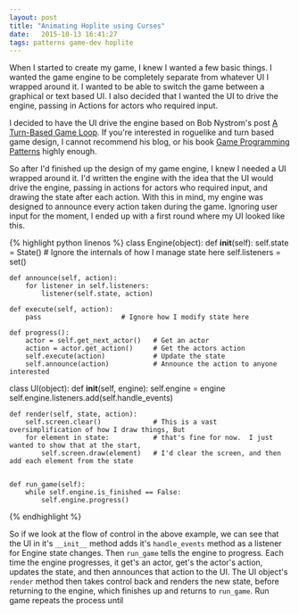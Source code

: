 ```yaml
---
layout: post
title: "Animating Hoplite using Curses"
date:   2015-10-13 16:41:27
tags: patterns game-dev hoplite
---
```


When I started to create my game, I knew I wanted a few basic things.  I wanted the game engine to be completely 
separate from whatever UI I wrapped around it.  I wanted to be able to switch the game between a graphical or 
text based UI.  I also decided that I wanted the UI to drive the engine, passing in Actions for actors who required 
input.

<p class="aside" markdown="1">I decided to have the UI drive the engine based on Bob Nystrom's post 
<a href="http://journal.stuffwithstuff.com/2014/07/15/a-turn-based-game-loop/">A Turn-Based Game Loop</a>.  If you're 
interested in roguelike and turn based game design, I cannot recommend his blog, or his book 
<a href="http://gameprogrammingpatterns.com/">Game Programming Patterns</a> highly enough.</p>

So after I'd finished up the design of my game engine, I knew I needed a UI wrapped around it.  I'd written the engine 
with the idea that the UI would drive the engine, passing in actions for actors who required input, and drawing the 
state after each action.  With this in mind, my engine was designed to announce every action taken during the game.
Ignoring user input for the moment, I ended up with a first round where my UI looked like this.

{% highlight python linenos %}
class Engine(object):
    def __init__(self):
        self.state = State()    # Ignore the internals of how I manage state here
        self.listeners = set()
    
    def announce(self, action):
        for listener in self.listeners:
            listener(self.state, action)

    def execute(self, action):
        pass                    # Ignore how I modify state here

    def progress():
        actor = self.get_next_actor()   # Get an actor
        action = actor.get_action()     # Get the actors action
        self.execute(action)            # Update the state
        self.announce(action)           # Announce the action to anyone interested


class UI(object):
    def __init__(self, engine):
        self.engine = engine
        self.engine.listeners.add(self.handle_events)

    def render(self, state, action):
        self.screen.clear()             # This is a vast oversimplification of how I draw things, But
        for element in state:           # that's fine for now.  I just wanted to show that at the start, 
            self.screen.draw(element)   # I'd clear the screen, and then add each element from the state
            
    
    def run_game(self):
        while self.engine.is_finished == False:
            self.engine.progress()

{% endhighlight %}

So if we look at the flow of control in the above example, we can see that the UI in it's `__init__` method adds it's 
`handle_events` method as a listener for Engine state changes.  Then `run_game` tells the engine to progress.  Each time
the engine progresses, it get's an actor, get's the actor's action, updates the state, and then announces that action to
the UI.  The UI object's `render` method then takes control back and renders the new state, before returning to the 
engine, which finishes up and returns to `run_game`.  Run game repeats the process until 

